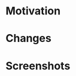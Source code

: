 # Motivation

<!-- Describe the motivation that lead to the PR -->

# Changes

<!-- List the changes that have been developed -->

# Screenshots

<!-- Please provide any information or screenshots about the changes that have been done -->
